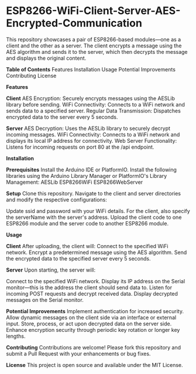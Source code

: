 # ESP8266-WiFi-Client-Server-AES-Encrypted-Communication
This repository showcases a pair of ESP8266-based modules—one as a client and the other as a server. The client encrypts a message using the AES algorithm and sends it to the server, which then decrypts the message and displays the original content.

****Table of Contents****
Features
Installation
Usage
Potential Improvements
Contributing
License

****Features****

**Client**
AES Encryption: Securely encrypts messages using the AESLib library before sending.
WiFi Connectivity: Connects to a WiFi network and sends data to a specified server.
Regular Data Transmission: Dispatches encrypted data to the server every 5 seconds.

**Server**
AES Decryption: Uses the AESLib library to securely decrypt incoming messages.
WiFi Connectivity: Connects to a WiFi network and displays its local IP address for connectivity.
Web Server Functionality: Listens for incoming requests on port 80 at the /api endpoint.

****Installation****

**Prerequisites**
Install the Arduino IDE or PlatformIO.
Install the following libraries using the Arduino Library Manager or PlatformIO's Library Management:
AESLib
ESP8266WiFi
ESP8266WebServer

**Setup**
Clone this repository.
Navigate to the client and server directories and modify the respective configurations:

Update ssid and password with your WiFi details.
For the client, also specify the serverName with the server's address.
Upload the client code to one ESP8266 module and the server code to another ESP8266 module.

****Usage****

**Client**
After uploading, the client will:
Connect to the specified WiFi network.
Encrypt a predetermined message using the AES algorithm.
Send the encrypted data to the specified server every 5 seconds.

**Server**
Upon starting, the server will:

Connect to the specified WiFi network.
Display its IP address on the Serial monitor—this is the address the client should send data to.
Listen for incoming POST requests and decrypt received data.
Display decrypted messages on the Serial monitor.

****Potential Improvements****
Implement authentication for increased security.
Allow dynamic messages on the client side via an interface or external input.
Store, process, or act upon decrypted data on the server side.
Enhance encryption security through periodic key rotation or longer key lengths.

****Contributing****
Contributions are welcome! Please fork this repository and submit a Pull Request with your enhancements or bug fixes.

****License****
This project is open source and available under the MIT License.
